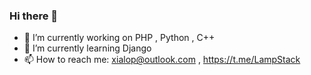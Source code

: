 ### Hi there 👋

- 🔭 I’m currently working on PHP , Python , C++
- 🌱 I’m currently learning Django
- 📫 How to reach me: xialop@outlook.com , https://t.me/LampStack
